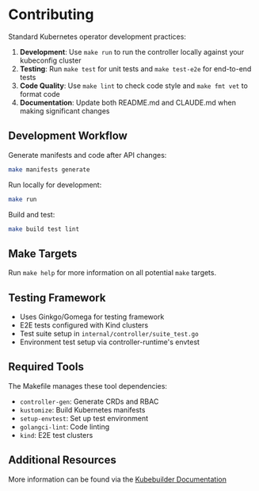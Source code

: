 # Contributing

Standard Kubernetes operator development practices:

1. **Development**: Use `make run` to run the controller locally against your kubeconfig cluster
2. **Testing**: Run `make test` for unit tests and `make test-e2e` for end-to-end tests  
3. **Code Quality**: Use `make lint` to check code style and `make fmt vet` to format code
4. **Documentation**: Update both README.md and CLAUDE.md when making significant changes

## Development Workflow

Generate manifests and code after API changes:
```bash
make manifests generate
```

Run locally for development:
```bash
make run
```

Build and test:
```bash
make build test lint
```

## Make Targets

Run `make help` for more information on all potential `make` targets.

## Testing Framework

- Uses Ginkgo/Gomega for testing framework
- E2E tests configured with Kind clusters
- Test suite setup in `internal/controller/suite_test.go`
- Environment test setup via controller-runtime's envtest

## Required Tools

The Makefile manages these tool dependencies:
- `controller-gen`: Generate CRDs and RBAC
- `kustomize`: Build Kubernetes manifests  
- `setup-envtest`: Set up test environment
- `golangci-lint`: Code linting
- `kind`: E2E test clusters

## Additional Resources

More information can be found via the [Kubebuilder Documentation](https://book.kubebuilder.io/introduction.html)